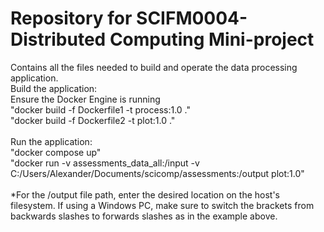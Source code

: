 # Repository for SCIFM0004- Distributed Computing Mini-project
Contains all the files needed to build and operate the data processing application. <br>
Build the application: <br>
Ensure the Docker Engine is running <br>
"docker build -f Dockerfile1 -t process:1.0 ." <br>
"docker build -f Dockerfile2 -t plot:1.0 ." <br>
<br>
Run the application: <br>
"docker compose up" <br>
"docker run -v assessments_data_all:/input -v C:/Users/Alexander/Documents/scicomp/assessments:/output plot:1.0" <br>
<br>
*For the /output file path, enter the desired location on the host's filesystem. If using a Windows PC, make sure to switch the brackets from backwards slashes to forwards slashes as in the example above.
